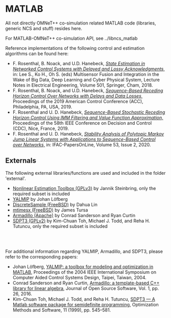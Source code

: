 # MATLAB

All not directly OMNeT++ co-simulation related MATLAB code (libraries, generic NCS and stuff) resides here.

For MATLAB-OMNeT++ co-simulation API, see ../libncs_matlab

Reference implementations of the following control and estimation algorithms can be found here:
* F. Rosenthal, B. Noack, and U.D. Hanebeck, [*State Estimation in Networked Control Systems with Delayed and Lossy Acknowledgments,*](https://doi.org/10.1007/978-3-319-90509-9_2) in: Lee S., Ko H., Oh S. (eds) Multisensor Fusion and Integration in the Wake of Big Data, Deep Learning and Cyber Physical System, Lecture Notes in Electrical Engineering, Volume 501, Springer, Cham, 2018.
* F. Rosenthal, B. Noack, and U.D. Hanebeck, [*Sequence-Based Receding Horizon Control Over Networks with Delays and Data Losses,*](https://doi.org/10.23919/ACC.2019.8815149) Proceedings of the 2019 American Control Conference (ACC), Philadelphia, PA, USA, 2019. 
* F. Rosenthal and U. D. Hanebeck, [*Sequence-Based Stochastic Receding Horizon Control Using IMM Filtering and Value Function Approximation,*](https://doi.org/10.1109/CDC40024.2019.9029717) Proceedings of the 58th IEEE Conference on Decision and Control (CDC), Nice, France, 2019.
* F. Rosenthal and U. D. Hanebeck, [*Stability Analysis of Polytopic Markov Jump Linear Systems with Applications to Sequence-Based Control over Networks,*](https://doi.org/10.1016/j.ifacol.2020.12.1030) in: IFAC-PapersOnLine, Volume 53, Issue 2, 2020.  


## Externals
The following external libraries/functions are used and included in the folder 'external'.
* [Nonlinear Estimation Toolbox (GPLv3)](https://nonlinearestimation.bitbucket.io/) by Jannik Steinbring, only the required subset is included
* [YALMIP](https://yalmip.github.io/) by Johan Löfberg
* [DiscreteSample (FreeBSD)](https://de.mathworks.com/matlabcentral/fileexchange/21912-sampling-from-a-discrete-distribution) by Dahua Lin
* [mtimesx (FreeBSD)](https://de.mathworks.com/matlabcentral/fileexchange/25977-mtimesx-fast-matrix-multiply-with-multi-dimensional-support) by James Tursa
* [Armadillo (Apache)](http://arma.sourceforge.net/) by Conrad Sanderson and Ryan Curtin
* [SDPT3 (GPLv2)](https://blog.nus.edu.sg/mattohkc/softwares/sdpt3/) by Kim-Chuan Toh, Michael J. Todd, and Reha H. Tutuncu, only the required subset is included

<br>
<br>

For additional information regarding YALMIP, Armadillo, and SDPT3, please refer to the corresponding papers:
* Johan Löfberg, [YALMIP: a toolbox for modeling and optimization in MATLAB](https://doi.org/10.1109/CACSD.2004.1393890), Proceedings of the 2004 IEEE International Symposium on Computer Aided Control Systems Design, Taipei, Taiwan, 2004.
* Conrad Sanderson and Ryan Curtin, [Armadillo: a template-based C++ library for linear algebra](http://arma.sourceforge.net/armadillo_joss_2016.pdf), Journal of Open Source Software, Vol. 1, pp. 26, 2016.
* Kim-Chuan Toh, Michael J. Todd, and Reha H. Tutuncu, [SDPT3 — A Matlab software package for semidefinite programming](https://doi.org/10.1080/10556789908805762), Optimization Methods and Software, 11 (1999), pp. 545–581.



